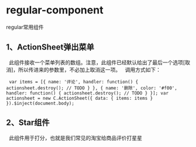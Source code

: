 # regular-component
regular常用组件

## 1、ActionSheet弹出菜单
   此组件接收一个菜单列表的数组。注意，此组件已经默认给出了最后一个选项[取消]，所以传进来的参数里，不必加上取消这一项。
   调用方式如下：
   
   `
    var items = [{
      name: '评论',
      handler: function() {
        actionsheet.destroy();
        // TODO
      }
    }, {
      name: '删除',
      color: '#f00',
      handler: function() {
          actionsheet.destroy();
          // TODO
      }
    }];
    var actionsheet = new C.ActionSheet({
      data: {
        items: items
      }
    }).$inject(document.body);
   `
  
## 2、Star组件
    此组件用于打分，也就是我们常见的淘宝给商品评价打星星
